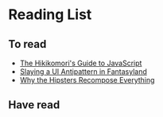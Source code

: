 # Reading List

## To read

- [The Hikikomori's Guide to JavaScript](http://robotlolita.me/2013/04/27/the-hikikomoris-guide-to-javascript.html)
- [Slaying a UI Antipattern in Fantasyland](https://medium.com/javascript-inside/slaying-a-ui-antipattern-in-fantasyland-907cbc322d2a)
- [Why the Hipsters Recompose Everything](https://medium.com/javascript-inside/why-the-hipsters-recompose-everything-23ac08748198)

## Have read
